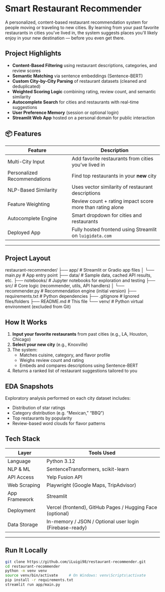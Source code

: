 # Smart Restaurant Recommender

A personalized, content-based restaurant recommendation system for people moving or traveling to new cities. By learning from your past favorite restaurants in cities you've lived in, the system suggests places you'll likely enjoy in your new destination — before you even get there.

## Project Highlights

- **Content-Based Filtering** using restaurant descriptions, categories, and review scores
- **Semantic Matching** via sentence embeddings (Sentence-BERT)
- **Custom City-by-City Parsing** of restaurant datasets (cleaned and deduplicated)
- **Weighted Scoring Logic** combining rating, review count, and semantic similarity
- **Autocomplete Search** for cities and restaurants with real-time suggestions
- **User Preference Memory** (session or optional login)
- **Streamlit Web App** hosted on a personal domain for public interaction

## 📦 Features

| Feature                         | Description                                                  |
|----------------------------------|--------------------------------------------------------------|
| Multi-City Input              | Add favorite restaurants from cities you’ve lived in         |
| Personalized Recommendations | Find top restaurants in your **new** city                    |
| NLP-Based Similarity          | Uses vector similarity of restaurant descriptions            |
| Feature Weighting             | Review count + rating impact score more than rating alone    |
| Autocomplete Engine           | Smart dropdown for cities and restaurants                    |
| Deployed App                  | Fully hosted frontend using Streamlit on `luigidata.com`     |

---

## Project Layout
restaurant-recommender/
├── app/               # Streamlit or Gradio app files
│   └── main.py        # App entry point
├── data/              # Sample data, cached API results, etc.
├── notebooks/         # Jupyter notebooks for exploration and testing
├── src/               # Core logic (recommender, utils, API handlers)
│   └── recommender.py # Recommendation engine (initial version)
├── requirements.txt   # Python dependencies
├── .gitignore         # Ignored files/folders
├── README.md          # This file
└── venv/              # Python virtual environment (excluded from Git)


## How It Works

1. **Input your favorite restaurants** from past cities (e.g., LA, Houston, Chicago)
2. **Select your new city** (e.g., Knoxville)
3. The system:
    - Matches cuisine, category, and flavor profile
    - Weighs review count and rating
    - Embeds and compares descriptions using Sentence-BERT
4. Returns a ranked list of restaurant suggestions tailored to you

##  EDA Snapshots

Exploratory analysis performed on each city dataset includes:
- Distribution of star ratings
- Category distribution (e.g. “Mexican,” “BBQ”)
- Top restaurants by popularity
- Review-based word clouds for flavor patterns

## Tech Stack

| Layer         | Tools Used                                               |
|---------------|-----------------------------------------------------------|
| Language      | Python 3.12                                               |
| NLP & ML      | SentenceTransformers, scikit-learn                        |
| API Access    | Yelp Fusion API                                           |
| Web Scraping  | Playwright (Google Maps, TripAdvisor)                     |
| App Framework | Streamlit                                                |
| Deployment    | Vercel (frontend), GitHub Pages / Hugging Face (optional)|
| Data Storage  | In-memory / JSON / Optional user login (Firebase-ready)  |

---

## Run It Locally

```bash
git clone https://github.com/iLuigi98/restaurant-recommender.git
cd restaurant-recommender
python -m venv venv
source venv/bin/activate     # On Windows: venv\Scripts\activate
pip install -r requirements.txt
streamlit run app/main.py
